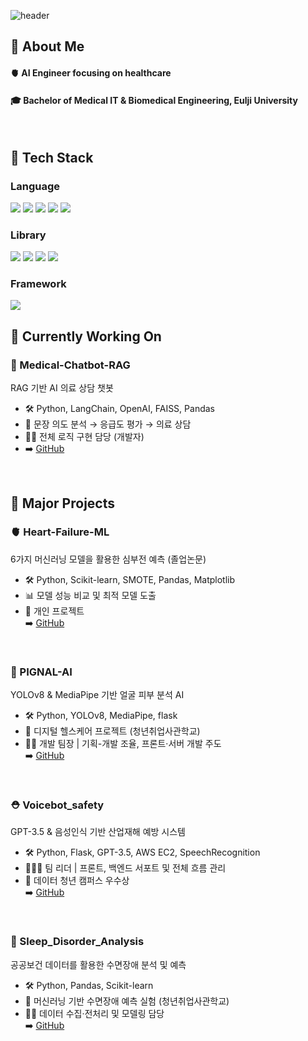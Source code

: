 
<!--Header-->
![header](https://capsule-render.vercel.app/api?type=waving&color=gradient&height=250&section=header&text=WIP,%20always%20🐣)

<!--Body-->
## 👀 About Me
#### 🫀 AI Engineer focusing on healthcare
#### 🎓 Bachelor of Medical IT & Biomedical Engineering, Eulji University

<br/>

## 🧱 Tech Stack
### Language
<!--Python-->
<img src="https://img.shields.io/badge/Python-3776AB?style=flat-square&logo=Python&logoColor=white"/> <!-- C --><img src="https://img.shields.io/badge/C-00599C?style=flat-square&logo=c&logoColor=white"/> <!-- R --><img src="https://img.shields.io/badge/R-276DC3?style=flat-square&logo=r&logoColor=white"/> <!--HTML/CSS--><img src="https://img.shields.io/badge/HTML-E34F26?style=flat-square&logo=html5&logoColor=white"/> <img src="https://img.shields.io/badge/CSS-1572B6?style=flat-square&logo=css3&logoColor=white"/>
<br/>

### Library
<!-- Scikit-learn -->
<img src="https://img.shields.io/badge/Scikit--learn-F7931E?style=flat-square&logo=scikit-learn&logoColor=white"/> <!-- Pandas --><img src="https://img.shields.io/badge/Pandas-150458?style=flat-square&logo=pandas&logoColor=white"/> <!-- Numpy --><img src="https://img.shields.io/badge/NumPy-013243?style=flat-square&logo=numpy&logoColor=white"/> <!--OpneAI--><img src="https://img.shields.io/badge/OpenAI-412991?style=flat-square&logo=openai&logoColor=white"/>
<br/>

### Framework
<img src="https://img.shields.io/badge/Flask-000000?style=flat-square&logo=flask&logoColor=white"/>
<br/>

## 🚧 Currently Working On  
### 💬 Medical-Chatbot-RAG
RAG 기반 AI 의료 상담 챗봇
- 🛠 Python, LangChain, OpenAI, FAISS, Pandas
- 🏥 문장 의도 분석 → 응급도 평가 → 의료 상담
- 👩‍💻 전체 로직 구현 담당 (개발자)  
- ➡️ [GitHub](https://github.com/howith29/medicine_Chat)
<br/>

## 🧩 Major Projects
### 🫀 Heart-Failure-ML  
6가지 머신러닝 모델을 활용한 심부전 예측 (졸업논문)
- 🛠 Python, Scikit-learn, SMOTE, Pandas, Matplotlib  
- 📊 모델 성능 비교 및 최적 모델 도출
- 👤 개인 프로젝트  
➡️ [GitHub](https://github.com/howith29/Heart_Failure_Prediction)
<br/>

### 🔬 PIGNAL-AI    
YOLOv8 & MediaPipe 기반 얼굴 피부 분석 AI 
- 🛠 Python, YOLOv8, MediaPipe, flask
- 📌 디지털 헬스케어 프로젝트 (청년취업사관학교)
- 👩‍💻 개발 팀장 | 기획-개발 조율, 프론트·서버 개발 주도  
➡️ [GitHub](https://github.com/NIS-co-create/acne-CV)
<br/>

### ⛑️ Voicebot_safety 
GPT-3.5 & 음성인식 기반 산업재해 예방 시스템
- 🛠 Python, Flask, GPT-3.5, AWS EC2, SpeechRecognition
- 👨‍👩‍👧 팀 리더 | 프론트, 백엔드 서포트 및 전체 흐름 관리  
- 🏅 데이터 청년 캠퍼스 우수상  
➡️ [GitHub](https://github.com/howith29/Emergpt-Voice-Bot.git)
<br/>

### 🌃 Sleep_Disorder_Analysis  
공공보건 데이터를 활용한 수면장애 분석 및 예측
- 🛠 Python, Pandas, Scikit-learn 
- 🧪 머신러닝 기반 수면장애 예측 실험 (청년취업사관학교)
- 👩‍💻 데이터 수집·전처리 및 모델링 담당  
➡️ [GitHub](https://github.com/howith29/Urban_Sleep_disorder_Analysis)



